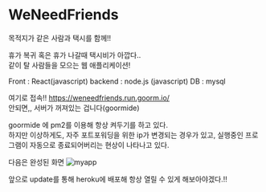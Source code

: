 # WeNeedFriends

목적지가 같은 사람과 택시를 함께!!

휴가 복귀 혹은 휴가 나갈때 택시비가 아깝다..  
같이 탈 사람들을 모으는 웹 애플리케이션!

Front : React(javascript)
backend : node.js (javascript)
DB : mysql


여기로 접속!! https://weneedfriends.run.goorm.io/  
안되면,, 서버가 꺼져있는 겁니다(goormide)

goormide 에 pm2를 이용해 항상 켜두기를 하고 있다.  
하지만 이상하게도, 자주 포트포워딩을 위한 ip가 변경되는 경우가 있고, 실행중인 프로그램이 자동으로 종료되어버리는 현상이 나타나고 있다.

다음은 완성된 화면
![myapp](https://user-images.githubusercontent.com/83493949/187597574-7b48e0a9-229b-430b-9681-b14e924932c1.png)

앞으로 update를 통해 heroku에 배포해 항상 열릴 수 있게 해보아야겠다.!!
